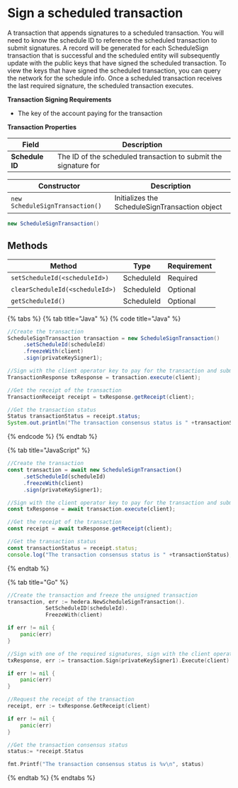 # Sign a scheduled transaction

A transaction that appends signatures to a scheduled transaction. You will need to know the schedule ID to reference the scheduled transaction to submit signatures. A record will be generated for each ScheduleSign transaction that is successful and the scheduled entity will subsequently update with the public keys that have signed the scheduled transaction. To view the keys that have signed the scheduled transaction, you can query the network for the schedule info. Once a scheduled transaction receives the last required signature, the scheduled transaction executes.

**Transaction Signing Requirements**

* The key of the account paying for the transaction

**Transaction Properties**

| Field           | Description                                                     |
| --------------- | --------------------------------------------------------------- |
| **Schedule ID** | The ID of the scheduled transaction to submit the signature for |

| Constructor                     | Description                                    |
| ------------------------------- | ---------------------------------------------- |
| `new ScheduleSignTransaction()` | Initializes the ScheduleSignTransaction object |

```java
new ScheduleSignTransaction()
```

## Methods

| Method                          | Type       | Requirement |
| ------------------------------- | ---------- | ----------- |
| `setScheduleId(<scheduleId>)`   | ScheduleId | Required    |
| `clearScheduleId(<scheduleId>)` | ScheduleId | Optional    |
| `getScheduleId()`               | ScheduleId | Optional    |

{% tabs %}
{% tab title="Java" %}
{% code title="Java" %}
```java
//Create the transaction
ScheduleSignTransaction transaction = new ScheduleSignTransaction()
     .setScheduleId(scheduleId)
     .freezeWith(client)
     .sign(privateKeySigner1);

//Sign with the client operator key to pay for the transaction and submit to a Hedera network
TransactionResponse txResponse = transaction.execute(client);

//Get the receipt of the transaction
TransactionReceipt receipt = txResponse.getReceipt(client);

//Get the transaction status
Status transactionStatus = receipt.status;
System.out.println("The transaction consensus status is " +transactionStatus);
```
{% endcode %}
{% endtab %}

{% tab title="JavaScript" %}
```javascript
//Create the transaction
const transaction = await new ScheduleSignTransaction()
     .setScheduleId(scheduleId)
     .freezeWith(client)
     .sign(privateKeySigner1);

//Sign with the client operator key to pay for the transaction and submit to a Hedera network
const txResponse = await transaction.execute(client);

//Get the receipt of the transaction
const receipt = await txResponse.getReceipt(client);

//Get the transaction status
const transactionStatus = receipt.status;
console.log("The transaction consensus status is " +transactionStatus);
```
{% endtab %}

{% tab title="Go" %}
```go
//Create the transaction and freeze the unsigned transaction
transaction, err := hedera.NewScheduleSignTransaction().
            SetScheduleID(scheduleId).
            FreezeWith(client)

if err != nil {
    panic(err)
}

//Sign with one of the required signatures, sign with the client operator private key and submit the transaction to a Hedera network
txResponse, err := transaction.Sign(privateKeySigner1).Execute(client)

if err != nil {
    panic(err)
}

//Request the receipt of the transaction
receipt, err := txResponse.GetReceipt(client)

if err != nil {
    panic(err)
}

//Get the transaction consensus status
status:= *receipt.Status

fmt.Printf("The transaction consensus status is %v\n", status)
```
{% endtab %}
{% endtabs %}
